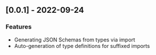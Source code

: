 <!-- ## [Unreleased] 

-->

## [0.0.1] - 2022-09-24

### Features
- Generating JSON Schemas from types via import
- Auto-generation of type definitions for suffixed imports 
